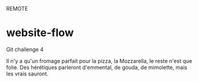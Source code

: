 REMOTE
# website-flow
Git challenge 4

Il n'y a qu'un fromage parfait pour la pizza, la Mozzarella, le reste n'est que folie.
Des hérétiques parleront d'emmental, de gouda, de mimolette, mais les vrais sauront.
